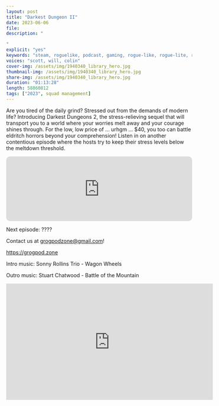```yaml
---
layout: post
title: "Darkest Dungeon II"
date: 2023-06-06
file: 
description: "

"
explicit: "yes" 
keywords: "steam, roguelike, podcast, gaming, rogue-like, rogue-lite, roguelite"
voices: "scott, will, colin"
cover-img: /assets/img/1940340_library_hero.jpg
thumbnail-img: /assets/img/1940340_library_hero.jpg
share-img: /assets/img/1940340_library_hero.jpg
duration: "01:13:28"
length: 58860812 
tags: ["2023", squad management]
---
```

Are you tired of the daily grind? Stressed out from the demands of modern life? Introducing Darkest Dungeons 2, the stress-relieving sequel that will transport you to a world where your worries melt away and your courage shines through. For the low, low price of ... urhgm ... $40, you too can battle eldritch horrors beyond your comprehension! Listen in on another contentious episode where the hosts try to keep their stress levels below the meltdown threshold.

<iframe allow="autoplay *; encrypted-media *; fullscreen *; clipboard-write" frameborder="0" height="175" style="width:100%;max-width:660px;overflow:hidden;border-radius:10px;" sandbox="allow-forms allow-popups allow-same-origin allow-scripts allow-storage-access-by-user-activation allow-top-navigation-by-user-activation" src="https://embed.podcasts.apple.com/us/podcast/monster-train-with-joe-homes/id1650474911?i=1000614262629&theme=auto"></iframe>

Next episode: ????

Contact us at grogpodzone@gmail.com!

https://grogpod.zone

Intro music: Sonny Rollins Trio - Wagon Wheels

Outro music: Stuart Chatwood - Battle of the Mountain

<div class="embed-responsive embed-responsive-16by9">
<iframe width="560" height="315" src="https://www.youtube.com/embed/xxxxxxx" title="YouTube video player" frameborder="0" allow="accelerometer; autoplay; clipboard-write; encrypted-media; gyroscope; picture-in-picture" allowfullscreen></iframe>
</div>
